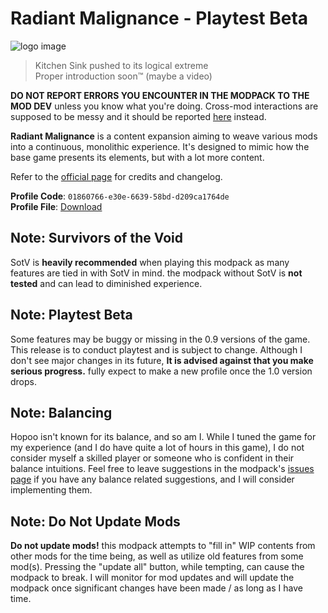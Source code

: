 # Radiant Malignance - Playtest Beta
![logo image](https://prodzpod.github.io/RadiantMalignance/logo.png)  
> Kitchen Sink pushed to its logical extreme  
> Proper introduction soon:tm: (maybe a video)

**DO NOT REPORT ERRORS YOU ENCOUNTER IN THE MODPACK TO THE MOD DEV** unless you know what you're doing. Cross-mod interactions are supposed to be messy and it should be reported [here](https://github.com/prodzpod/RadiantMalignance/issues) instead.

**Radiant Malignance** is a content expansion aiming to weave various mods into a continuous, monolithic experience. It's designed to mimic how the base game presents its elements, but with a lot more content.

Refer to the [official page](https://prodzpod.github.io/RadiantMalignance/index.html) for credits and changelog.

**Profile Code**: `01860766-e30e-6639-58bd-d209ca1764de`  
**Profile File**: [Download](https://prodzpod.github.io/RadiantMalignance/RadiantMalignance.r2z)

## Note: Survivors of the Void
SotV is **heavily recommended** when playing this modpack as many features are tied in with SotV in mind. the modpack without SotV is **not tested** and can lead to diminished experience.

## Note: Playtest Beta
Some features may be buggy or missing in the 0.9 versions of the game. This release is to conduct playtest and is subject to change. Although I don't see major changes in its future, **It is advised against that you make serious progress.** fully expect to make a new profile once the 1.0 version drops.

## Note: Balancing
Hopoo isn't known for its balance, and so am I. While I tuned the game for my experience (and I do have quite a lot of hours in this game), I do not consider myself a skilled player or someone who is confident in their balance intuitions. Feel free to leave suggestions in the modpack's [issues page](https://github.com/prodzpod/RadiantMalignance/issues) if you have any balance related suggestions, and I will consider implementing them.

## Note: Do Not Update Mods
**Do not update mods!** this modpack attempts to "fill in" WIP contents from other mods for the time being, as well as utilize old features from some mod(s). Pressing the "update all" button, while tempting, can cause the modpack to break. I will monitor for mod updates and will update the modpack once significant changes have been made / as long as I have time.